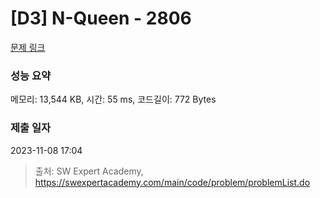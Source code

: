 # [D3] N-Queen - 2806 

[문제 링크](https://swexpertacademy.com/main/code/problem/problemDetail.do?contestProbId=AV7GKs06AU0DFAXB) 

### 성능 요약

메모리: 13,544 KB, 시간: 55 ms, 코드길이: 772 Bytes

### 제출 일자

2023-11-08 17:04



> 출처: SW Expert Academy, https://swexpertacademy.com/main/code/problem/problemList.do